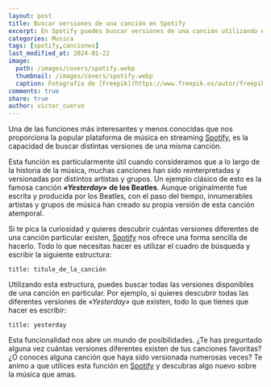 ```yaml
---
layout: post
title: Buscar versiones de una canción en Spotify
excerpt: En Spotify puedes buscar versiones de una canción utilizando el título de la misma en el cuadro de búsqueda para descubrir reinterpretaciones.
categories: Musica
tags: [spotify,canciones]
last_modified_at: 2024-01-22
image:
  path: /images/covers/spotify.webp
  thumbnail: /images/covers/spotify.webp
  caption: Fotografía de [Freepik](https://www.freepik.es/autor/freepik)
comments: true
share: true
author: victor_cuervo
---
```


Una de las funciones más interesantes y menos conocidas que nos proporciona la popular plataforma de música en streaming [Spotify](https://www.ayudaenlaweb.com/musica/que-es-spotify/), es la capacidad de buscar distintas versiones de una misma canción.


Esta función es particularmente útil cuando consideramos que a lo largo de la historia de la música, muchas canciones han sido reinterpretadas y versionadas por distintos artistas y grupos. Un ejemplo clásico de esto es la famosa canción _**«Yesterday»**_ **de los Beatles**. Aunque originalmente fue escrita y producida por los Beatles, con el paso del tiempo, innumerables artistas y grupos de música han creado su propia versión de esta canción atemporal.


Si te pica la curiosidad y quieres descubrir cuántas versiones diferentes de una canción particular existen, [Spotify](https://www.ayudaenlaweb.com/musica/que-es-spotify/) nos ofrece una forma sencilla de hacerlo. Todo lo que necesitas hacer es utilizar el cuadro de búsqueda y escribir la siguiente estructura:


```text
title: titulo_de_la_canción
```


Utilizando esta estructura, puedes buscar todas las versiones disponibles de una canción en particular. Por ejemplo, si quieres descubrir todas las diferentes versiones de _«Yesterday»_ que existen, todo lo que tienes que hacer es escribir:


```text
title: yesterday

```


Esta funcionalidad nos abre un mundo de posibilidades. ¿Te has preguntado alguna vez cuántas versiones diferentes existen de tus canciones favoritas? ¿O conoces alguna canción que haya sido versionada numerosas veces? Te animo a que utilices esta función en [Spotify](https://www.ayudaenlaweb.com/musica/que-es-spotify/) y descubras algo nuevo sobre la música que amas.

